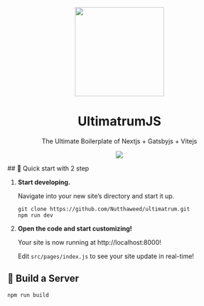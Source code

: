 <p align="center"><img src="https://i.ibb.co/ZLfL0fF/Ultimatrum-removebg-preview.png" height="200"/></p>
<h1 align="center"> UltimatrumJS </h1>
<p align="center"> The Ultimate Boilerplate of Nextjs + Gatsbyjs + Vitejs </p>
<p align= "center"><img src="https://i.ibb.co/PGbXBr6/Ultimatrum.png"/></p>
## 🚀 Quick start with 2 step

1.  **Start developing.**

    Navigate into your new site’s directory and start it up.

    ```shell
    git clone https://github.com/Nutthaweed/ultimatrum.git
    npm run dev
    ```

2.  **Open the code and start customizing!**

    Your site is now running at http://localhost:8000!

    Edit `src/pages/index.js` to see your site update in real-time!



## 🚀 Build a Server

```shell
npm run build
```
